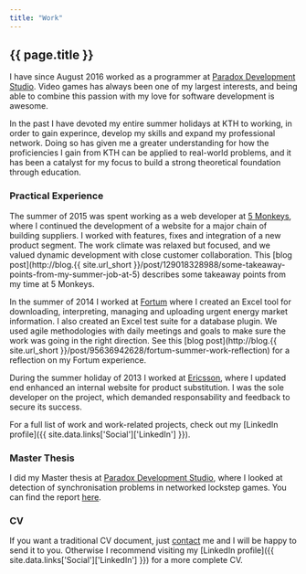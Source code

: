 ```yaml
---
title: "Work"
---
```


## {{ page.title }}

I have since August 2016 worked as a programmer at [Paradox Development Studio](https://www.paradoxplaza.com/).
Video games has always been one of my largest interests, and being able to combine
this passion with my love for software development is awesome.

In the past I have devoted my entire summer holidays at KTH to working, in order
to gain experince, develop my skills and expand my professional network. Doing so
has given me a greater understanding for how the proficiencies I gain from KTH can
be applied to real-world problems, and it has been a catalyst for my focus to build
a strong theoretical foundation through education.

### Practical Experience

The summer of 2015 was spent working as a web developer at [5 Monkeys](http://5monkeys.se/),
where I continued the development of a website for a major chain of building
suppliers. I worked with features, fixes and integration of a new product segment. The
work climate was relaxed but focused, and we valued dynamic development with close customer
collaboration. This [blog post](http://blog.{{ site.url_short }}/post/129018328988/some-takeaway-points-from-my-summer-job-at-5)
describes some takeaway points from my time at 5 Monkeys.

In the summer of 2014 I worked at [Fortum](http://www.fortum.com/) where I created an
Excel tool for downloading, interpreting, managing and uploading urgent energy market
information. I also created an Excel test suite for a database plugin. We used agile
methodologies with daily meetings and goals to make sure the work was going in the
right direction. See this [blog post](http://blog.{{ site.url_short }}/post/95636942628/fortum-summer-work-reflection)
for a reflection on my Fortum experience.

During the summer holiday of 2013 I worked at [Ericsson](http://www.ericsson.com/),
where I updated end enhanced an internal website for product substitution. I was the sole
developer on the project, which demanded responsability and feedback to secure its success.

For a full list of work and work-related projects, check out my [LinkedIn profile]({{ site.data.links['Social']['LinkedIn'] }}).

### Master Thesis

I did my Master thesis at [Paradox Development Studio](https://www.paradoxplaza.com/),
where I looked at detection of synchronisation problems in networked lockstep games.
You can find the report [here](http://kth.diva-portal.org/smash/record.jsf?pid=diva2:947287).

### CV

If you want a traditional CV document, just [contact](/about#contact) me and I
will be happy to send it to you. Otherwise I recommend visiting my [LinkedIn profile]({{ site.data.links['Social']['LinkedIn'] }})
for a more complete CV.
